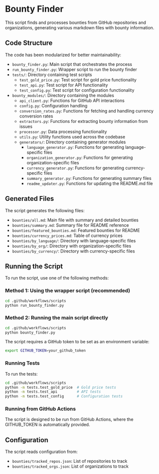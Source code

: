 # Bounty Finder

This script finds and processes bounties from GitHub repositories and organizations, generating various markdown files with bounty information.

## Code Structure

The code has been modularized for better maintainability:

- `bounty_finder.py`: Main script that orchestrates the process
- `run_bounty_finder.py`: Wrapper script to run the bounty finder
- `tests/`: Directory containing test scripts
  - `test_gold_price.py`: Test script for gold price functionality
  - `test_api.py`: Test script for API functionality
  - `test_config.py`: Test script for configuration functionality
- `bounty_modules/`: Directory containing the modules
  - `api_client.py`: Functions for GitHub API interactions
  - `config.py`: Configuration handling
  - `conversion_rates.py`: Functions for fetching and handling currency conversion rates
  - `extractors.py`: Functions for extracting bounty information from issues
  - `processor.py`: Data processing functionality
  - `utils.py`: Utility functions used across the codebase
  - `generators/`: Directory containing generator modules
    - `language_generator.py`: Functions for generating language-specific files
    - `organization_generator.py`: Functions for generating organization-specific files
    - `currency_generator.py`: Functions for generating currency-specific files
    - `summary_generator.py`: Functions for generating summary files
    - `readme_updater.py`: Functions for updating the README.md file

## Generated Files

The script generates the following files:

- `bounties/all.md`: Main file with summary and detailed bounties
- `bounties/summary.md`: Summary file for README reference
- `bounties/featured_bounties.md`: Featured bounties for README
- `bounties/currency_prices.md`: Table of currency prices
- `bounties/by_language/`: Directory with language-specific files
- `bounties/by_org/`: Directory with organization-specific files
- `bounties/by_currency/`: Directory with currency-specific files

## Running the Script

To run the script, use one of the following methods:

### Method 1: Using the wrapper script (recommended)

```bash
cd .github/workflows/scripts
python run_bounty_finder.py
```

### Method 2: Running the main script directly

```bash
cd .github/workflows/scripts
python bounty_finder.py
```

The script requires a GitHub token to be set as an environment variable:

```bash
export GITHUB_TOKEN=your_github_token
```

### Running Tests

To run the tests:

```bash
cd .github/workflows/scripts
python -m tests.test_gold_price  # Gold price tests
python -m tests.test_api         # API tests
python -m tests.test_config      # Configuration tests
```

### Running from GitHub Actions

The script is designed to be run from GitHub Actions, where the GITHUB_TOKEN is automatically provided.

## Configuration

The script reads configuration from:

- `bounties/tracked_repos.json`: List of repositories to track
- `bounties/tracked_orgs.json`: List of organizations to track

